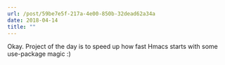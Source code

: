 ```yaml
---
url: /post/59be7e5f-217a-4e00-850b-32dead62a34a
date: 2018-04-14
title: ""
---
```


Okay. Project of the day is to speed up how fast Hmacs starts with some use-package magic :)

